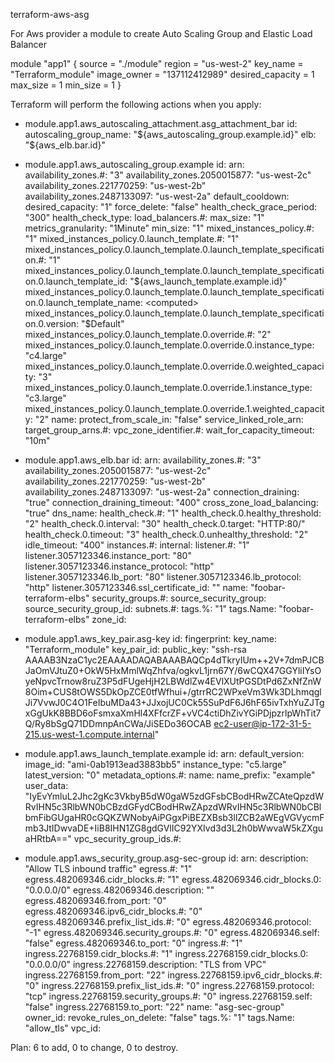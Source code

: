 terraform-aws-asg

For Aws provider a module to create Auto Scaling Group and Elastic Load Balancer

module "app1" { 
source = "./module"
region =  "us-west-2"
key_name = "Terraform_module"
image_owner = "137112412989"
desired_capacity = 1
max_size         = 1
min_size         = 1
} 






Terraform will perform the following actions when you apply:

  + module.app1.aws_autoscaling_attachment.asg_attachment_bar
      id:                                                                                              <computed>
      autoscaling_group_name:                                                                          "${aws_autoscaling_group.example.id}"
      elb:                                                                                             "${aws_elb.bar.id}"

  + module.app1.aws_autoscaling_group.example
      id:                                                                                              <computed>
      arn:                                                                                             <computed>
      availability_zones.#:                                                                            "3"
      availability_zones.2050015877:                                                                   "us-west-2c"
      availability_zones.221770259:                                                                    "us-west-2b"
      availability_zones.2487133097:                                                                   "us-west-2a"
      default_cooldown:                                                                                <computed>
      desired_capacity:                                                                                "1"
      force_delete:                                                                                    "false"
      health_check_grace_period:                                                                       "300"
      health_check_type:                                                                               <computed>
      load_balancers.#:                                                                                <computed>
      max_size:                                                                                        "1"
      metrics_granularity:                                                                             "1Minute"
      min_size:                                                                                        "1"
      mixed_instances_policy.#:                                                                        "1"
      mixed_instances_policy.0.launch_template.#:                                                      "1"
      mixed_instances_policy.0.launch_template.0.launch_template_specification.#:                      "1"
      mixed_instances_policy.0.launch_template.0.launch_template_specification.0.launch_template_id:   "${aws_launch_template.example.id}"
      mixed_instances_policy.0.launch_template.0.launch_template_specification.0.launch_template_name: <computed>
      mixed_instances_policy.0.launch_template.0.launch_template_specification.0.version:              "$Default"
      mixed_instances_policy.0.launch_template.0.override.#:                                           "2"
      mixed_instances_policy.0.launch_template.0.override.0.instance_type:                             "c4.large"
      mixed_instances_policy.0.launch_template.0.override.0.weighted_capacity:                         "3"
      mixed_instances_policy.0.launch_template.0.override.1.instance_type:                             "c3.large"
      mixed_instances_policy.0.launch_template.0.override.1.weighted_capacity:                         "2"
      name:                                                                                            <computed>
      protect_from_scale_in:                                                                           "false"
      service_linked_role_arn:                                                                         <computed>
      target_group_arns.#:                                                                             <computed>
      vpc_zone_identifier.#:                                                                           <computed>
      wait_for_capacity_timeout:                                                                       "10m"

  + module.app1.aws_elb.bar
      id:                                                                                              <computed>
      arn:                                                                                             <computed>
      availability_zones.#:                                                                            "3"
      availability_zones.2050015877:                                                                   "us-west-2c"
      availability_zones.221770259:                                                                    "us-west-2b"
      availability_zones.2487133097:                                                                   "us-west-2a"
      connection_draining:                                                                             "true"
      connection_draining_timeout:                                                                     "400"
      cross_zone_load_balancing:                                                                       "true"
      dns_name:                                                                                        <computed>
      health_check.#:                                                                                  "1"
      health_check.0.healthy_threshold:                                                                "2"
      health_check.0.interval:                                                                         "30"
      health_check.0.target:                                                                           "HTTP:80/"
      health_check.0.timeout:                                                                          "3"
      health_check.0.unhealthy_threshold:                                                              "2"
      idle_timeout:                                                                                    "400"
      instances.#:                                                                                     <computed>
      internal:                                                                                        <computed>
      listener.#:                                                                                      "1"
      listener.3057123346.instance_port:                                                               "80"
      listener.3057123346.instance_protocol:                                                           "http"
      listener.3057123346.lb_port:                                                                     "80"
      listener.3057123346.lb_protocol:                                                                 "http"
      listener.3057123346.ssl_certificate_id:                                                          ""
      name:                                                                                            "foobar-terraform-elbs"
      security_groups.#:                                                                               <computed>
      source_security_group:                                                                           <computed>
      source_security_group_id:                                                                        <computed>
      subnets.#:                                                                                       <computed>
      tags.%:                                                                                          "1"
      tags.Name:                                                                                       "foobar-terraform-elbs"
      zone_id:                                                                                         <computed>

  + module.app1.aws_key_pair.asg-key
      id:                                                                                              <computed>
      fingerprint:                                                                                     <computed>
      key_name:                                                                                        "Terraform_module"
      key_pair_id:                                                                                     <computed>
      public_key:                                                                                      "ssh-rsa AAAAB3NzaC1yc2EAAAADAQABAAABAQCp4dTkryIUm++2V+7dmPJCBJaOmVJtuZ0+OkW5HxMmlWqZhfva/ogkvL1jrn67Y/6wCQX47GGYliIYsOyeNpvcTrnow8ruZ3P5dFUgeHjH2LBWdlZw4EVlXUtPGSDtPd6ZxNfZnW8Oim+CUS8tOWS5DkOpZCE0tfWfhui+/gtrrRC2WPxeVm3Wk3DLhmqglJi7VvwJ0C4O1FeIbuMDa43+JJxojUC0Ck55SuPdF6J6hF65ivTxhYuZJTgxGgUkK8BBD6oFsmxaXmHl4XFfcrZF+vVC4ctiDhZivYGiPDjpzrlpWhTit7Q/Ry8bSgQ71DDmnpAnCWa/JiSEDo36OCAB ec2-user@ip-172-31-5-215.us-west-1.compute.internal"

  + module.app1.aws_launch_template.example
      id:                                                                                              <computed>
      arn:                                                                                             <computed>
      default_version:                                                                                 <computed>
      image_id:                                                                                        "ami-0ab1913ead3883bb5"
      instance_type:                                                                                   "c5.large"
      latest_version:                                                                                  "0"
      metadata_options.#:                                                                              <computed>
      name:                                                                                            <computed>
      name_prefix:                                                                                     "example"
      user_data:                                                                                       "IyEvYmluL2Jhc2gKc3VkbyB5dW0gaW5zdGFsbCBodHRwZCAteQpzdWRvIHN5c3RlbWN0bCBzdGFydCBodHRwZApzdWRvIHN5c3RlbWN0bCBlbmFibGUgaHR0cGQKZWNobyAiPGgxPiBEZXBsb3llZCB2aWEgVGVycmFmb3JtIDwvaDE+IiB8IHN1ZG8gdGVlIC92YXIvd3d3L2h0bWwvaW5kZXguaHRtbA=="
      vpc_security_group_ids.#:                                                                        <computed>

  + module.app1.aws_security_group.asg-sec-group
      id:                                                                                              <computed>
      arn:                                                                                             <computed>
      description:                                                                                     "Allow TLS inbound traffic"
      egress.#:                                                                                        "1"
      egress.482069346.cidr_blocks.#:                                                                  "1"
      egress.482069346.cidr_blocks.0:                                                                  "0.0.0.0/0"
      egress.482069346.description:                                                                    ""
      egress.482069346.from_port:                                                                      "0"
      egress.482069346.ipv6_cidr_blocks.#:                                                             "0"
      egress.482069346.prefix_list_ids.#:                                                              "0"
      egress.482069346.protocol:                                                                       "-1"
      egress.482069346.security_groups.#:                                                              "0"
      egress.482069346.self:                                                                           "false"
      egress.482069346.to_port:                                                                        "0"
      ingress.#:                                                                                       "1"
      ingress.22768159.cidr_blocks.#:                                                                  "1"
      ingress.22768159.cidr_blocks.0:                                                                  "0.0.0.0/0"
      ingress.22768159.description:                                                                    "TLS from VPC"
      ingress.22768159.from_port:                                                                      "22"
      ingress.22768159.ipv6_cidr_blocks.#:                                                             "0"
      ingress.22768159.prefix_list_ids.#:                                                              "0"
      ingress.22768159.protocol:                                                                       "tcp"
      ingress.22768159.security_groups.#:                                                              "0"
      ingress.22768159.self:                                                                           "false"
      ingress.22768159.to_port:                                                                        "22"
      name:                                                                                            "asg-sec-group"
      owner_id:                                                                                        <computed>
      revoke_rules_on_delete:                                                                          "false"
      tags.%:                                                                                          "1"
      tags.Name:                                                                                       "allow_tls"
      vpc_id:                                                                                          <computed>


Plan: 6 to add, 0 to change, 0 to destroy.